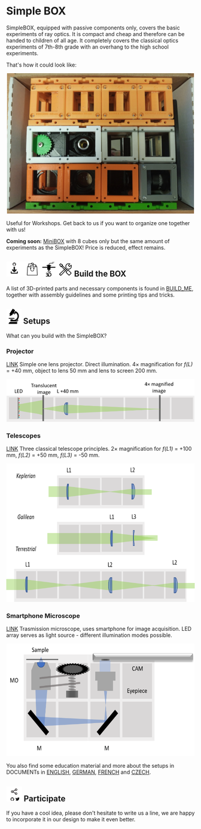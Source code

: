 # Simple BOX
SimpleBOX, equipped with passive components only, covers the basic experiments of ray optics. It is compact and cheap and therefore can be handed to children of all age. It completely covers the classical optics experiments of 7th-8th grade with an overhang to the high school experiments.

That's how it could look like:

<p align="center">
<img src="./IMAGES/SimpleBOX_packed_v2.jpg" width="500">
</p>

Useful for Workshops. Get back to us if you want to organize one together with us!

**Coming soon:** [MiniBOX](MiniBOX.md) with 8 cubes only but the same amount of experiments as the SimpleBOX! Price is reduced, effect remains.

## <img src="./IMAGES/D_B_P_A.png" height="40"> Build the BOX
A list of 3D-printed parts and necessary components is found in [BUILD_ME](./BUILD_ME), together with assembly guidelines and some printing tips and tricks.

## <img src="./IMAGES/E.png" height="40"> Setups
What can you build with the SimpleBOX?

### Projector
[LINK](../../APPLICATIONS/APP_SIMPLE-Projector)
 Simple one lens projector. Direct illumination. 4× magnification for *f(L)* = +40 mm, object to lens 50 mm and lens to screen 200 mm.
<p align="center">
<img src="./IMAGES/UC2_Setups_12_Projector.png" width="640">
</p>

### Telescopes
[LINK](../../APPLICATIONS/APP_SIMPLE-Telescope)
Three classical telescope principles. 2× magnification for *f(L1)* = +100 mm, *f(L2)* = +50 mm, *f(L3)* = -50 mm.
<p align="center">
<img src="./IMAGES/UC2_Setups_6_telescopes.png" height="370">
</p>

### Smartphone Microscope
[LINK](../../APPLICATIONS/APP_SMARTPHONE_MICROSCOPE)
Trasmission microscope, uses smartphone for image acquisition. LED array serves as light source - different illumination modes possible.
<p align="center">
<img src="./IMAGES/UC2_Setups_9_smartphone_simple.png" height="300">
</p>

You also find some education material and more about the setups in DOCUMENTs in [ENGLISH](./DOCUMENTS/UC2_simpleBOX_EN.pdf), [GERMAN](./DOCUMENTS/UC2_simpleBOX_DE.pdf), [FRENCH](./DOCUMENTS/UC2_simpleBOX_FR.pdf) and [CZECH](./DOCUMENTS/UC2_simpleBOX_CZ.pdf).

## <img src="./IMAGES/S.png" height="40"> Participate
If you have a cool idea, please don't hesitate to write us a line, we are happy to incorporate it in our design to make it even better.
